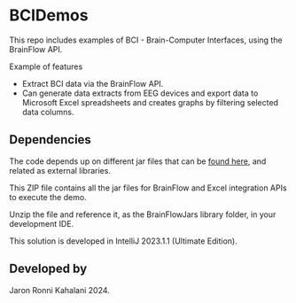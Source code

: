 # BCIDemos

This repo includes examples of BCI - Brain-Computer Interfaces, using the BrainFlow API.

Example of features
- Extract BCI data via the BrainFlow API.
- Can generate data extracts from EEG devices and export data to Microsoft Excel spreadsheets and creates graphs by filtering selected data columns.

## Dependencies
The code depends up on different jar files that can be [found here](https://drive.google.com/file/d/124RQcCQjArB9xW4oa_1Qri9ljCv8JVuO/view?usp=drive_link), and related as external libraries.

This ZIP file contains all the jar files for BrainFlow and Excel integration APIs to execute the demo.

Unzip the file and reference it, as the BrainFlowJars library folder, in your development IDE.

This solution is developed in IntelliJ 2023.1.1 (Ultimate Edition).

## Developed by
Jaron Ronni Kahalani 2024.

